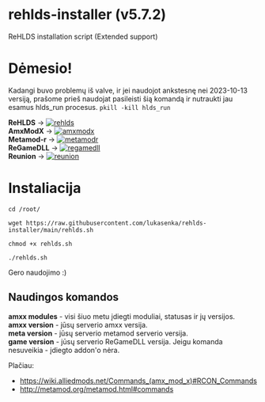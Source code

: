# rehlds-installer (v5.7.2)
ReHLDS installation script (Extended support)

# Dėmesio!
Kadangi buvo problemų iš valve, ir jei naudojot ankstesnę nei 2023-10-13 versiją,
prašome prieš naudojat pasileisti šią komandą ir nutraukti jau esamus hlds_run procesus. 
``pkill -kill hlds_run
``

__ReHLDS__ -> [![rehlds](https://img.shields.io/github/release/dreamstalker/rehlds.svg)](https://github.com/dreamstalker/rehlds/releases)  
__AmxModX__ -> [![amxmodx](https://img.shields.io/badge/release-v1.10%20(latest)-blue)](https://www.amxmodx.org/downloads-new.php?branch=master&all=1)  
__Metamod-r__ -> [![metamodr](https://img.shields.io/github/release/theAsmodai/metamod-r.svg)](https://github.com/theAsmodai/metamod-r/releases)  
__ReGameDLL__ -> [![regamedll](https://img.shields.io/github/release/s1lentq/ReGameDLL_CS.svg)](https://github.com/s1lentq/ReGameDLL_CS/releases)  
__Reunion__ -> [![reunion](https://img.shields.io/github/release/s1lentq/reunion.svg)](https://github.com/s1lentq/reunion/releases)  

# Instaliacija

``cd /root/
``

``
wget https://raw.githubusercontent.com/lukasenka/rehlds-installer/main/rehlds.sh
``

``
chmod +x rehlds.sh
``

``
./rehlds.sh
``

Gero naudojimo :)

## Naudingos komandos
__amxx modules__ - visi šiuo metu įdiegti moduliai, statusas ir jų versijos.  
__amxx version__ - jūsų serverio amxx versija.  
__meta version__ - jūsų serverio metamod serverio versija.  
__game version__ - jūsų serverio ReGameDLL versija. Jeigu komanda nesuveikia - įdiegto addon'o nėra. 

Plačiau:
* https://wiki.alliedmods.net/Commands_(amx_mod_x)#RCON_Commands
* http://metamod.org/metamod.html#commands
